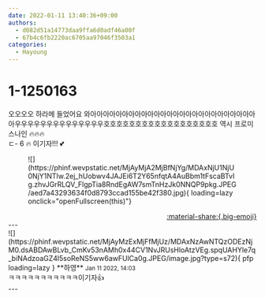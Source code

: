 ```yaml
---
date: 2022-01-11 13:40:36+09:00
authors:
  - d082d51a14773daa9ffa6d0adf46a00f
  - 67b4c6fb2220ac6705aa97046f3503a1
categories:
  - Hayoung
---
```


# 1-1250163

<div class="post-container" markdown="1">
<div class="content-container md-sidebar__scrollwrap" markdown="1">

오오오오 하라메 들었어요 와아아아아아아아아아아아아아아아아아아아아아아아아아아아우우우우우우우우우우우우우우호호호호호호호호호호호호호호호호호호 역시 프로미스나인 🔥🔥🔥<br>ㄷ- 6 🔥 이기자!!! 💕 
<figure markdown="1">
![](https://phinf.wevpstatic.net/MjAyMjA2MjBfNjYg/MDAxNjU1NjU0NjY1NTIw.2ej_hUobwv4JAJEi6T2Y65nfqtA4AuBbm1tFscaBTvIg.zhvJGrRLQV_FlgpTia8RndEgAW7smTnHzJk0NNQP9pkg.JPEG/aed7a43293634f0d8793ccad155be42f380.jpg){ loading=lazy onclick="openFullscreen(this)"}
</figure>


</div>
</div>

<div style="text-align: right;" markdown="1">
<a href="https://weverse.io/fromis9/fanpost/1-1250163" style="text-align: right;">:material-share:{.big-emoji}</a>
</div>
---

<div class="comments-container md-sidebar__scrollwrap" markdown="1">
<div class="comment" markdown="1">
<div class='id-container' markdown="1">
![](https://phinf.wevpstatic.net/MjAyMzExMjFfMjUz/MDAxNzAwNTQzODEzNjM0.dsABDAwBLvb_CmKv53nAMh0x44CV1NvJRUsHloAtzVEg.spqUAHYle7q_biNAdzoaGZ4l5soReNS5ww6awFUlCa0g.JPEG/image.jpg?type=s72){ pfp loading=lazy }
**<span class="artist">하영</span>** <small>Jan 11 2022, 14:03</small><br>
</div>
<div class='comment-body' markdown="1">
ㅋㅋㅋㅋㅋㅋㅋㅋㅋㅋㅋ이기자👍
</div>
</div>
</div>
---
